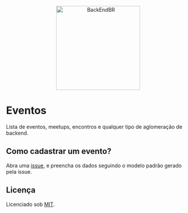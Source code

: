 <!--suppress HtmlDeprecatedAttribute -->

<p align="center">
  <img src="https://avatars3.githubusercontent.com/u/30732658?v=4&s=200.jpg" alt="BackEndBR" width="230" />
</p>

# Eventos

Lista de eventos, meetups, encontros e qualquer tipo de aglomeração de backend.

## Como cadastrar um evento?

Abra uma [issue](https://github.com/backend-br/eventos/issues), e preencha os dados seguindo o modelo padrão gerado
pela issue.

## Licença

Licenciado sob [MIT](/LICENSE).
